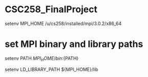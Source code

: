 # CSC258_FinalProject

setenv MPI_HOME /u/cs258/installed/mpi/3.0.2/x86_64

# set MPI binary and library paths
setenv PATH ${MPI_HOME}/bin:${PATH}

setenv LD_LIBRARY_PATH ${MPI_HOME}/lib
